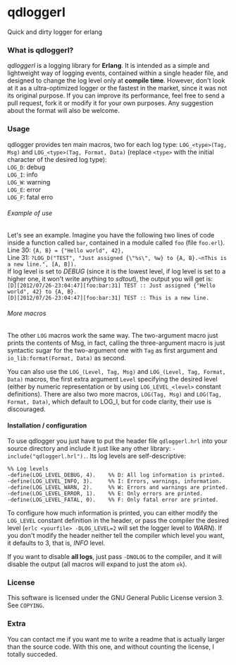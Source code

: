 **qdloggerl**
=============

Quick and dirty logger for erlang

### What is qdloggerl? ###
*qdloggerl* is a logging library for **Erlang**. It is intended as a simple and lightweight way of logging events, contained within a single header file, and designed to change the log level only at **compile time**.
However, don't look at it as a ultra-optimized logger or the fastest in the market, since it was not its original purpose.
If you can improve its performance, feel free to send a pull request, fork it or modify it for your own purposes. Any suggestion about the format will also be welcome.

### Usage ###
qdlogger provides ten main macros, two for each log type: `LOG_<type>(Tag, Msg)` and `LOG_<type>(Tag, Format, Data)` (replace `<type>` with the initial character of the desired log type):  
`LOG_D`: debug  
`LOG_I`: info  
`LOG_W`: warning  
`LOG_E`: error  
`LOG_F`: fatal erro

###### Example of use ######
Let's see an example. Imagine you have the following two lines of code inside a function called `bar`, contained in a module called `foo` (file `foo.erl`).  
Line 30: `{A, B} = {"Hello world", 42},`  
Line 31: `?LOG_D("TEST", "Just assigned {\"%s\", %w} to {A, B}.~nThis is a new line.", [A, B]).`  
If log level is set to _DEBUG_ (since it is the lowest level, if log level is set to a higher one, it won't write anything to _sdtout_), the output you will get is:  
`[D][2012/07/26-23:04:47][foo:bar:31] TEST :: Just assigned {"Hello world", 42} to {A, B}.`  
`[D][2012/07/26-23:04:47][foo:bar:31] TEST :: This is a new line.`  

###### More macros ######
The other `LOG` macros work the same way. The two-argument macro just prints the contents of Msg, in fact, calling the three-argument macro is just syntactic sugar for the two-argument one with `Tag` as first argument and `io_lib:format(Format, Data)` as second.

You can also use the `LOG_(Level, Tag, Msg)` and `LOG_(Level, Tag, Format, Data)` macros, the first extra argument `Level` specifying the desired level (either by numeric representation or by using `LOG_LEVEL_<level>` constant definitions). There are also two more macros, `LOG(Tag, Msg)` and `LOG(Tag, Format, Data)`, which default to LOG_I, but for code clarity, their use is discouraged.  

#### Installation / configuration ####
To use qdlogger you just have to put the header file `qdloggerl.hrl` into your source directory and include it just like any other library: `-include("qdloggerl.hrl").`. Its log levels are self-descriptive:

`%% Log levels`  
`-define(LOG_LEVEL_DEBUG, 4).    %% D: All log information is printed.`  
`-define(LOG_LEVEL_INFO, 3).     %% I: Errors, warnings, information.`  
`-define(LOG_LEVEL_WARN, 2).     %% W: Errors and warnings are printed.`  
`-define(LOG_LEVEL_ERROR, 1).    %% E: Only errors are printed.`  
`-define(LOG_LEVEL_FATAL, 0).    %% F: Only fatal error are printed.`  

To configure how much information is printed, you can either modify the `LOG_LEVEL` constant definition in the header, or pass the compiler the desired level (`erlc <yourfile> -DLOG_LEVEL=2` will set the logger level to _WARN_). If you don't modify the header neither tell the compiler which level you want, it defaults to 3, that is, _INFO_ level.

If you want to disable **all logs**, just pass `-DNOLOG` to the compiler, and it will disable the output (all macros will expand to just the atom `ok`).  

### License ###
This software is licensed under the GNU General Public License version 3. See `COPYING`.  

### Extra ###
You can contact me if you want me to write a readme that is actually larger than the source code. With this one, and without counting the license, I totally succeded.